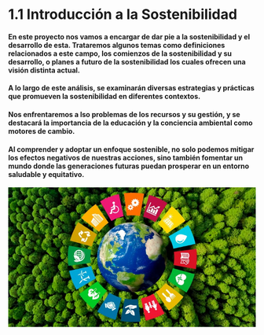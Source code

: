 # 1.1 Introducción a la Sostenibilidad 
 
#### En este proyecto nos vamos a encargar de dar pie a la sostenibilidad y el desarrollo de esta. Trataremos algunos temas como definiciones relacionados a este campo, los comienzos de la sostenibilidad y su desarrollo, o planes a futuro de la sostenibilidad los cuales ofrecen una visión distinta actual.

#### A lo largo de este análisis, se examinarán diversas estrategias y prácticas que promueven la sostenibilidad en diferentes contextos. 

#### Nos enfrentaremos a lso problemas de los recursos y su gestión, y se destacará la importancia de la educación y la conciencia ambiental como motores de cambio. 

#### Al comprender y adoptar un enfoque sostenible, no solo podemos mitigar los efectos negativos de nuestras acciones, sino también fomentar un mundo donde las generaciones futuras puedan prosperar en un entorno saludable y equitativo.

![sostenibilidad0](https://github.com/Alberto-Rodriguez999/SostenibilidadDesarrolloSostenible/blob/main/sostenibilidad0.jpg)
